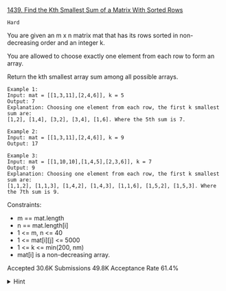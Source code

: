 [1439. Find the Kth Smallest Sum of a Matrix With Sorted Rows](https://leetcode.com/problems/find-the-kth-smallest-sum-of-a-matrix-with-sorted-rows/)

`Hard`

You are given an m x n matrix mat that has its rows sorted in non-decreasing order and an integer k.

You are allowed to choose exactly one element from each row to form an array.

Return the kth smallest array sum among all possible arrays.

```
Example 1:
Input: mat = [[1,3,11],[2,4,6]], k = 5
Output: 7
Explanation: Choosing one element from each row, the first k smallest sum are:
[1,2], [1,4], [3,2], [3,4], [1,6]. Where the 5th sum is 7.

Example 2:
Input: mat = [[1,3,11],[2,4,6]], k = 9
Output: 17

Example 3:
Input: mat = [[1,10,10],[1,4,5],[2,3,6]], k = 7
Output: 9
Explanation: Choosing one element from each row, the first k smallest sum are:
[1,1,2], [1,1,3], [1,4,2], [1,4,3], [1,1,6], [1,5,2], [1,5,3]. Where the 7th sum is 9.  
``` 

Constraints:

- m == mat.length
- n == mat.length[i]
- 1 <= m, n <= 40
- 1 <= mat[i][j] <= 5000
- 1 <= k <= min(200, nm)
- mat[i] is a non-decreasing array.

Accepted
30.6K
Submissions
49.8K
Acceptance Rate
61.4%

<details>
<summary>Hint</summary>

Save all visited sums and corresponding indexes in a priority queue. Then, once you pop the smallest sum so far, you can quickly identify the next m candidates for smallest sum by incrementing each row index by 1.

</details>